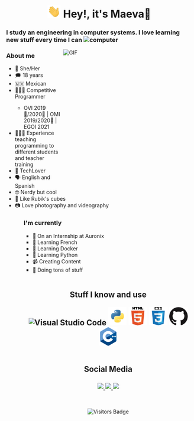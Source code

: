 <h1 align="center"><img src="https://raw.githubusercontent.com/ABSphreak/ABSphreak/master/gifs/Hi.gif" width="35px"> Hey!, it's Maeva💙 </h1>
<h3 aling="center">I study an engineering in computer systems. I love learning new stuff every time I can <img src="https://thumbs.gfycat.com/AcrobaticMatureGazelle.webp" alt="computer" width="35"> </h3>

<img align="right" alt="GIF" src="https://media.giphy.com/media/3oKIPnAiaMCws8nOsE/giphy.gif" width="350" height="350" />

### About me
<ul>
  <li>👩 She/Her</li>
  <li>🗯️ 18 years</li>
  <li>🇲🇽 Mexican</li>
  <li>👩🏻‍💻 Competitive Programmer</li>
  <ul> 
    <li>OVI 2019🥈/2020🥇 | OMI 2019/2020🥉 | EGOI 2021</li>
  </ul>
  <li>👩🏻‍🏫 Experience teaching programming to different students and teacher training </li>
  <li>📱 TechLover</li>
  <li>🗣️ English and Spanish</li>
  <li>🤓 Nerdy but cool </li>
  <li>🧩 Like Rubik's cubes </li>
  <li>📷 Love photography and videography </li>
<ul>

### I'm currently
<ul>
  <li>🔹 On an Internship at Auronix</li>
  <li>🥖 Learning French</li>
  <li>🐋 Learning Docker</li>
  <li>🐍 Learning Python</li>
  <li>📹 Creating Content </li>
  <li>🥴 Doing tons of stuff </li>
</ul>
<br>
  

<h2 align="center">
  <p>Stuff I know and use</p>
<img alt="Visual Studio Code" width="50px"  src="https://user-images.githubusercontent.com/674621/71187801-14e60a80-2280-11ea-94c9-e56576f76baf.png"/>
<img alt="Python" width="50px"  src="https://raw.githubusercontent.com/github/explore/80688e429a7d4ef2fca1e82350fe8e3517d3494d/topics/python/python.png"/>
<img alt="HTML5" width="50px" src="https://raw.githubusercontent.com/github/explore/80688e429a7d4ef2fca1e82350fe8e3517d3494d/topics/html/html.png" />
<img alt="CSS3" width="50px" src="https://raw.githubusercontent.com/github/explore/80688e429a7d4ef2fca1e82350fe8e3517d3494d/topics/css/css.png" />
<img alt="GitHub" width="50px" src="https://raw.githubusercontent.com/github/explore/78df643247d429f6cc873026c0622819ad797942/topics/github/github.png" />
<img alt="C++" width="50px" src="https://raw.githubusercontent.com/github/explore/80688e429a7d4ef2fca1e82350fe8e3517d3494d/topics/cpp/cpp.png" />
<br> <br> 

<p>Social Media</p>
<a href="https://www.instagram.com/mae_mazcortwo/">
    <img src="https://img.shields.io/badge/Instagram-E4405F?style=for-the-badge&logo=instagram&logoColor=white">
</a>
<a href="https://www.linkedin.com/in/nina-maeva-mazadiego-cortes-156474213/">
    <img src="https://img.shields.io/badge/LinkedIn-7289DA?style=for-the-badge&logo=linkedin&logoColor=white">
</a>
<a href="https://www.tiktok.com/@mae_mazcort">
    <img src="https://img.shields.io/badge/TikTok-E4405F?style=for-the-badge&logo=tiktok&logoColor=white">
</a> </h2>

<br />
<p align="center">
<img src="https://komarev.com/ghpvc/?username=MaeMazcort&style=flat-square&color=0066ff" alt="Visitors Badge"/>
</p>
